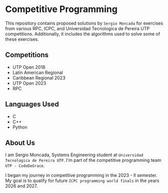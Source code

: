 # Competitive Programming

This repository contains proposed solutions by `Sergio Moncada` for exercises from various RPC, ICPC, and Universidad Tecnologica de Pereira UTP competitions. Additionally, it includes the algorithms used to solve some of these exercises.

## Competitions
* UTP Open 2018
* Latin American Regional
* Caribbean Regional 2023
* UTP Open 2023
* RPC

## Languages Used
* C
* C++
* Python

## About Us
I am Sergio Moncada, Systems Engineering student at `Universidad Tecnologica de Pereira UTP`. I'm part of the competitive programming team `UTP - CodeDeGrace`.

I began my journey in competitive programming in the 2023 - II semester. My goal is to qualify for future `ICPC programming world finals` in the years 2026 and 2027.
